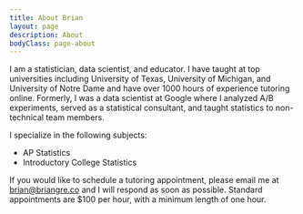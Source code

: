 ```yaml
---
title: About Brian
layout: page
description: About
bodyClass: page-about
---
```


I am a statistician, data scientist, and educator.  I have taught at top universities including University of Texas, University of Michigan, and University of Notre Dame and have over 1000 hours of experience tutoring online.  Formerly, I was a data scientist at Google where I analyzed A/B experiments, served as a statistical consultant, and taught statistics to non-technical team members.


I specialize in the following subjects:
- AP Statistics
- Introductory College Statistics

If you would like to schedule a tutoring appointment, please email me at brian@briangre.co and I will respond as soon as possible.  Standard appointments are $100 per hour, with a minimum length of one hour.
